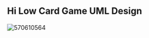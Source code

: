 ## Hi Low Card Game UML Design

 ![570610564](https://scontent-hkg3-1.xx.fbcdn.net/hphotos-xaf1/v/t34.0-12/12204737_904506252959967_140176513_n.jpg?oh=6e1bb2b8afc9a0e4be4f9c8b94cea431&oe=563EED95)
